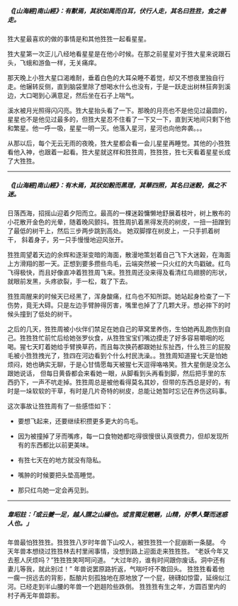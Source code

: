 
##### 《[山海經]南山經》：*有獸焉，其狀如禺而白耳，伏行人走，其名曰**狌狌**，食之善走。*

狌大星最喜欢的做的事情是和其他狌狌一起看星星。

狌大星第一次正儿八经地看星星是在他小时候。在那之前星星对于狌大星来说跟石头，飞蛾和游鱼一样，无关痛痒。

那天晚上小狌大星口渴难耐，垂着白色的大耳朵睡不着觉，却又不想夜里独自行走。他辗转反侧，直到脑袋里除了想喝水什么也没有，于是一跃走出树林狂奔到溪边，大口喝到心满意足，然后坐在石子上喘气。

溪水被月光照得闪闪亮。狌大星抬头看了一下。那晚的月亮也不是他见过最圆的，星星也不是他见过最多的，但狌大星忍不住看了一下又一下，直到天地间只剩下他和繁星。他一呼一吸，星星一明一灭。他落入星河，星河也向他奔袭。。。

从那以后，每个无云无雨的夜晚，狌大星都会看一会儿星星再睡觉。其他的小狌狌看他入神，也跟着一起看。狌大星就这样和狌狌周，狌狌狌，狌七天看着星星长成了大狌狌。

***
##### 《[山海經]南山經》：*有木焉，其狀如榖而黑理，其華四照，其名曰**迷穀**，佩之不迷。*

日落西海，招摇山迎着夕阳而立。最高的一棵迷榖慵懒地舒展着枝叶，树上散布的小花散开金色的光晕，随着晚风颤抖。狌狌周扒着黑得发亮的树皮，一扭一扭蹭到了最低的树干上，然后三步两步跳到高处。 她双脚撑在树皮上，一只手抓着树干， 斜着身子，另一只手慢慢地迎风张开。

狌狌周望着天边的余辉和逐渐变暗的海面，散漫地策划着自己飞下大迷榖，在海面上方滑翔的那一天。正想到要多攒些鸟毛，云端突然被一只火红的大鸟戳破。红鸟飞得极快，而且好像直冲着狌狌周飞来。狌狌周还没来得及看清红鸟翅膀的形状，就眼前发黑，头疼欲裂，手一松，栽了下去。

狌狌周醒来的时候天已经黑了，浑身酸痛，红鸟也不知所踪。她站起身检查了一下伤势，竟无大碍。只是左边手臂肿得厉害，嘴里也掉了了几颗大牙。想必摔下的时候头撞到了低处的树干。

之后的几天，狌狌周被小伙伴们禁足在她自己的草窝里养伤，生怕她再乱跑伤到自己。狌狌狌忙前忙后给她张罗伙食，从狌狌宝宝们嘴边摸走了好多容易嚼咽的吃喝。猩七天盯着她给手臂换草药，而且每次换药都跟她扯东扯西，什么狌三的屁股毛被小狌狌拽光了，狌四在河边看到个什么村民洗澡。。狌狌周知道猩七天是怕她烦闷，她也确实无聊，于是心甘情愿每天被猩七天逗得咯咯笑。狌大星倒是没怎么跟她说话， 但每日黄昏都会来看她一眼，从脚看到头再看到脚，然后把手里的东西扔下，一声不吭走掉。狌狌周总是被他看得莫名其妙，但带的东西总是好的，有时是一垛软软的干草，有时是几片奇特的树皮，总能让她暂时忘记在养伤这码事。

这次事故让狌狌周有了一些感悟如下：

- 要想飞起来，还要继续积攒更多更大的鸟毛。

- 因为被撞掉了牙而嘴疼，每一口食物她都吃得很慢很认真很费力，但却发现所有的东西都比以前更美味。

- 有狌七天在的地方就没有隐私。

- 嘴肿的时候要把头垫高睡觉。

- 那只红鸟她一定会再见到。


***
##### 韋昭註：「或云夔一足，越人謂之山繅也。或言獨足魍魎，山精，好學人聲而迷惑人也。」

年兽最怕狌狌狌。狌狌狌八岁时年兽下山咬人，被狌狌狌一个屁崩断一条腿。
今天年兽本想绕过狌狌林去村里闹事情，没想到路上迎面走来狌狌狌。
“老妖今年又去惹人厌烦吗？”狌狌狌笑呵呵问道。
“大过年的，谁有时间跟你废话。洞中还有妻儿等我，就此别过！” 年兽说罢原路折返，气喘吁吁不敢回头。
狌狌狌看着他一瘸一拐远去的背影，酝酿片刻孤独地在原地放了一个屁，磅礴如惊雷，延绵似江河。已经走到半山腰的年兽一个趔趄险些跌倒。
狌狌狌有生之年，方圆百里内的村子再无年兽踪影。



